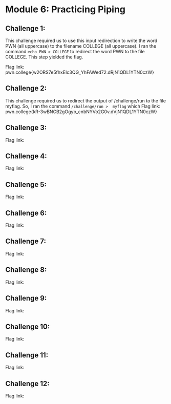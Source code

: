 # Module 6: Practicing Piping
## Challenge 1:
This challenge required us to use this input redirection to write the word PWN (all uppercase) to the filename COLLEGE (all uppercase). I ran the command `echo PWN > COLLEGE` to redirect the word PWN to the file COLLEGE. This step yielded the flag.

Flag link: pwn.college{w2ORS7e5fhxEIc3QG_YhFAWed72.dRjN1QDL1YTN0czW}
## Challenge 2:
This challenge required us to redirect the output of /challenge/run to the file myflag. So, I ran the command `/challenge/run >  myflag` which
Flag link:  pwn.college{kR-3wBNCB2gOgyb_cnbNYVo2G0v.dVjN1QDL1YTN0czW}
## Challenge 3:

Flag link:
## Challenge 4:

Flag link:
## Challenge 5:

Flag link:
## Challenge 6:

Flag link:
## Challenge 7:

Flag link:
## Challenge 8:

Flag link:
## Challenge 9:

Flag link:
## Challenge 10:

Flag link:
## Challenge 11:

Flag link:
## Challenge 12:

Flag link:

